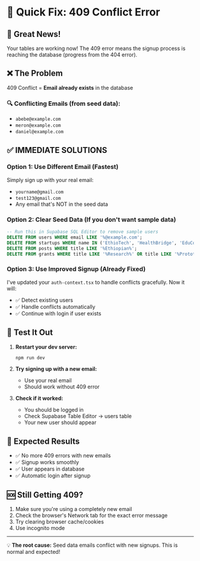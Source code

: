 # 🔧 Quick Fix: 409 Conflict Error

## 🎉 Great News!
Your tables are working now! The 409 error means the signup process is reaching the database (progress from the 404 error).

## ❌ The Problem
409 Conflict = **Email already exists** in the database

### 🔍 Conflicting Emails (from seed data):
- `abebe@example.com`
- `meron@example.com` 
- `daniel@example.com`

## ✅ IMMEDIATE SOLUTIONS

### Option 1: Use Different Email (Fastest)
Simply sign up with your real email:
- `yourname@gmail.com`
- `test123@gmail.com`
- Any email that's NOT in the seed data

### Option 2: Clear Seed Data (If you don't want sample data)
```sql
-- Run this in Supabase SQL Editor to remove sample users
DELETE FROM users WHERE email LIKE '%@example.com';
DELETE FROM startups WHERE name IN ('EthioTech', 'HealthBridge', 'EduConnect');
DELETE FROM posts WHERE title LIKE '%Ethiopian%';
DELETE FROM grants WHERE title LIKE '%Research%' OR title LIKE '%Prototype%';
```

### Option 3: Use Improved Signup (Already Fixed)
I've updated your `auth-context.tsx` to handle conflicts gracefully. Now it will:
- ✅ Detect existing users
- ✅ Handle conflicts automatically
- ✅ Continue with login if user exists

## 🧪 Test It Out

1. **Restart your dev server:**
   ```bash
   npm run dev
   ```

2. **Try signing up with a new email:**
   - Use your real email
   - Should work without 409 error

3. **Check if it worked:**
   - You should be logged in
   - Check Supabase Table Editor → users table
   - Your new user should appear

## 🎯 Expected Results
- ✅ No more 409 errors with new emails
- ✅ Signup works smoothly
- ✅ User appears in database
- ✅ Automatic login after signup

## 🆘 Still Getting 409?
1. Make sure you're using a completely new email
2. Check the browser's Network tab for the exact error message
3. Try clearing browser cache/cookies
4. Use incognito mode

---
💡 **The root cause:** Seed data emails conflict with new signups. This is normal and expected! 